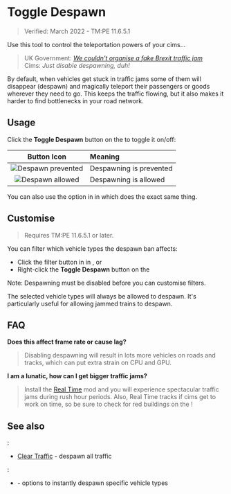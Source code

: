 # Toggle Despawn

> Verified: March 2022 - TM:PE 11.6.5.1

Use this tool to control the teleportation powers of your cims...

> UK Government: [*We couldn't organise a fake Brexit traffic
jam*](https://www.thepoke.co.uk/2019/01/07/a-fake-traffic-jam-on-an-airfield-in-kent-is-peak-brexit/)  
> Cims: *Just disable despawning, duh!*

By default, when vehicles get stuck in traffic jams some of them will disappear (despawn) and magically teleport their
passengers or goods wherever they need to go. This keeps the traffic flowing, but it also makes it harder to find
bottlenecks in your road network.

## Usage

Click the **Toggle Despawn** button on the [](Toolbar.md) to toggle it on/off:

|                     Button Icon                     | Meaning                 |
|:---------------------------------------------------:|:------------------------|
| ![Despawn prevented](https://imgur.com/gdnZLHp.png) | Despawning is prevented |
|  ![Despawn allowed](https://imgur.com/SEBGRVX.png)  | Despawning is allowed   |

You can also use the option in [](Gameplay.md) in [](Settings.md) which does the exact same thing.

## Customise

> Requires TM:PE 11.6.5.1 or later.

You can filter which vehicle types the despawn ban affects:

* Click the filter button in [](Gameplay.md) in [](Settings.md), or
* Right-click the **Toggle Despawn** button on the [](Toolbar.md)

Note: Despawning must be disabled before you can customise filters.

The selected vehicle types will always be allowed to despawn. It's particularly useful for allowing jammed trains to
despawn.

## FAQ

**Does this affect frame rate or cause lag?**
> Disabling despawning will result in lots more vehicles on roads and tracks, which can put extra strain on CPU and
> GPU.

**I am a lunatic, how can I get bigger traffic jams?**
> Install the [Real Time](https://steamcommunity.com/sharedfiles/filedetails/?id=1420955187) mod and you will experience
> spectacular traffic jams during rush hour periods. Also, Real Time tracks if cims get to work on time, so be sure to
> check for red buildings on the [](Traffic-Routes-Info-View.md)!

## See also

[](Toolbar.md):

* [Clear Traffic](Clear-Traffic.md) - despawn all traffic

[](Settings.md):

* [](Maintenance.md) - options to instantly despawn specific vehicle types